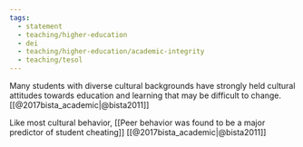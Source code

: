 ```yaml
---
tags: 
  - statement
  - teaching/higher-education
  - dei
  - teaching/higher-education/academic-integrity
  - teaching/tesol
---
```

Many students with diverse cultural backgrounds have strongly held cultural attitudes towards education and learning that may be difficult to change. [[@2017bista_academic|@bista2011]]

Like most cultural behavior, [[Peer behavior was found to be a major predictor of student cheating]] [[@2017bista_academic|@bista2011]]
